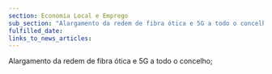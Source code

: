 ```yaml
---
section: Economia Local e Emprego
sub_section: "Alargamento da redem de fibra ótica e 5G a todo o concelho"
fulfilled_date:
links_to_news_articles:
---
```


Alargamento da redem de fibra ótica e 5G a todo o concelho;